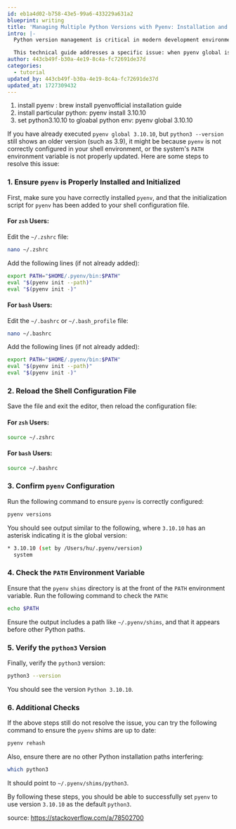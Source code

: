 ```yaml
---
id: eb1a4d02-b758-43e5-99a6-433229a631a2
blueprint: writing
title: 'Managing Multiple Python Versions with Pyenv: Installation and Configuration Guide'
intro: |-
  Python version management is critical in modern development environments. Pyenv, a popular tool for this purpose, allows developers to seamlessly switch between Python versions. However, discrepancies can arise between the configured pyenv version and the system's active Python installation.

  This technical guide addresses a specific issue: when pyenv global is set to version 3.10.10, but python3 --version reports an older version. The root cause often lies in shell configuration, PATH variable ordering, or shim directory precedence.
author: 443cb49f-b30a-4e19-8c4a-fc72691de37d
categories:
  - tutorial
updated_by: 443cb49f-b30a-4e19-8c4a-fc72691de37d
updated_at: 1727309432
---
```

1. install pyenv : brew install pyenvofficial installation guide
2. install particular python: pyenv install 3.10.10
3. set python3.10.10 to gloabal python env: pyenv global 3.10.10

If you have already executed  `pyenv global 3.10.10`, but  `python3 --version`  still shows an older version (such as 3.9), it might be because  `pyenv`  is not correctly configured in your shell environment, or the system's  `PATH`  environment variable is not properly updated. Here are some steps to resolve this issue:

### 1. Ensure  `pyenv`  is Properly Installed and Initialized

First, make sure you have correctly installed  `pyenv`, and that the initialization script for  `pyenv`  has been added to your shell configuration file.

#### For  `zsh`  Users:

Edit the  `~/.zshrc`  file:

```bash
nano ~/.zshrc

```

Add the following lines (if not already added):

```bash
export PATH="$HOME/.pyenv/bin:$PATH"
eval "$(pyenv init --path)"
eval "$(pyenv init -)"

```

#### For  `bash`  Users:

Edit the  `~/.bashrc`  or  `~/.bash_profile`  file:

```bash
nano ~/.bashrc

```

Add the following lines (if not already added):

```bash
export PATH="$HOME/.pyenv/bin:$PATH"
eval "$(pyenv init --path)"
eval "$(pyenv init -)"

```

### 2. Reload the Shell Configuration File

Save the file and exit the editor, then reload the configuration file:

#### For  `zsh`  Users:

```bash
source ~/.zshrc

```

#### For  `bash`  Users:

```bash
source ~/.bashrc

```

### 3. Confirm  `pyenv`  Configuration

Run the following command to ensure  `pyenv`  is correctly configured:

```bash
pyenv versions

```

You should see output similar to the following, where  `3.10.10`  has an asterisk indicating it is the global version:

```bash
* 3.10.10 (set by /Users/hu/.pyenv/version)
  system

```

### 4. Check the  `PATH`  Environment Variable

Ensure that the  `pyenv`  `shims`  directory is at the front of the  `PATH`  environment variable. Run the following command to check the  `PATH`:

```bash
echo $PATH

```

Ensure the output includes a path like  `~/.pyenv/shims`, and that it appears before other Python paths.

### 5. Verify the  `python3`  Version

Finally, verify the  `python3`  version:

```bash
python3 --version

```

You should see the version  `Python 3.10.10`.

### 6. Additional Checks

If the above steps still do not resolve the issue, you can try the following command to ensure the  `pyenv`  shims are up to date:

```bash
pyenv rehash

```

Also, ensure there are no other Python installation paths interfering:

```bash
which python3

```

It should point to  `~/.pyenv/shims/python3`.

By following these steps, you should be able to successfully set  `pyenv`  to use version  `3.10.10`  as the default  `python3`.

source: https://stackoverflow.com/a/78502700